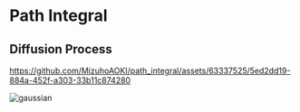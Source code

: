 # Path Integral

## Diffusion Process
https://github.com/MizuhoAOKI/path_integral/assets/63337525/5ed2dd19-884a-452f-a303-33b11c874280

![gaussian](https://github.com/MizuhoAOKI/path_integral/assets/63337525/e51f2e2b-de4b-4f46-b7c4-3995e4c15844)
